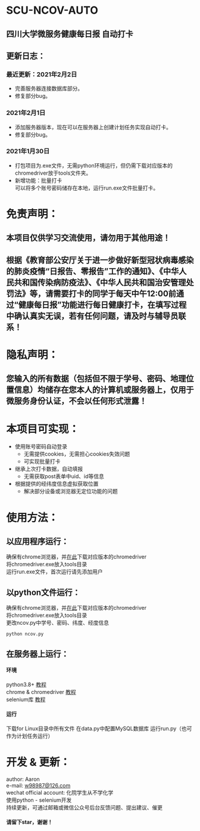 SCU-NCOV-AUTO
====
四川大学微服务健康每日报 自动打卡
----

## 更新日志：
### 最近更新：2021年2月2日
* 完善服务器连接数据库部分。
* 修复部分bug。

### 2021年2月1日
* 添加服务器版本，现在可以在服务器上创建计划任务实现自动打卡。
* 修复部分bug。

### 2021年1月30日
* 打包项目为.exe文件，无需python环境运行，但仍需下载对应版本的chromedriver放于tools文件夹。
* 新增功能：批量打卡 <br> 可以将多个账号密码储存在本地，运行run.exe文件批量打卡。

# 免责声明：
## 本项目仅供学习交流使用，请勿用于其他用途！
## 根据《教育部公安厅关于进一步做好新型冠状病毒感染的肺炎疫情“日报告、零报告”工作的通知》、《中华人民共和国传染病防疫法》、《中华人民共和国治安管理处罚法》等，请需要打卡的同学于每天中午12:00前通过“健康每日报”功能进行每日健康打卡，在填写过程中确认真实无误，若有任何问题，请及时与辅导员联系！

# 隐私声明：
## 您输入的所有数据（包括但不限于学号、密码、地理位置信息）均储存在您本人的计算机或服务器上，仅用于微服务身份认证，不会以任何形式泄露！

# 本项目可实现：
* 使用账号密码自动登录
  * 无需提供cookies，无需担心cookies失效问题
  * 可实现批量打卡
* 继承上次打卡数据，自动填报
  * 无需获取post表单中uid、id等信息
* 根据提供的经纬度信息虚拟获取位置
  * 解决部分设备或浏览器无定位功能的问题

# 使用方法：
## 以应用程序运行：
确保有chrome浏览器，并[在此](http://npm.taobao.org/mirrors/chromedriver/)下载对应版本的chromedriver <br>
将chromedriver.exe放入tools目录 <br>
运行run.exe文件，首次运行请先添加用户

## 以python文件运行：
确保有chrome浏览器，并[在此](http://npm.taobao.org/mirrors/chromedriver/)下载对应版本的chromedriver <br>
将chromedriver.exe放入tools目录 <br>
更改ncov.py中学号、密码、纬度、经度信息
```
python ncov.py
```

## 在服务器上运行：
#### 环境
python3.8+ [教程](https://www.cnblogs.com/somenothing/p/14355971.html) <br>
chrome & chromedriver [教程](https://www.cnblogs.com/somenothing/p/14356004.html) <br>
selenium库 [教程](https://www.cnblogs.com/somenothing/p/14356017.html) <br>
#### 运行
下载for Linux目录中所有文件
在data.py中配置MySQL数据库
运行run.py（也可作为计划任务运行）

# 开发 & 更新：
author: Aaron <br>
e-mail: w98987@126.com <br>
wechat official account: 化院学生从不学化学 <br>
使用python - selenium开发 <br>
持续更新，可通过邮箱或微信公众号后台反馈问题、提出建议、催更 <br>
#### 请留下star，谢谢！

